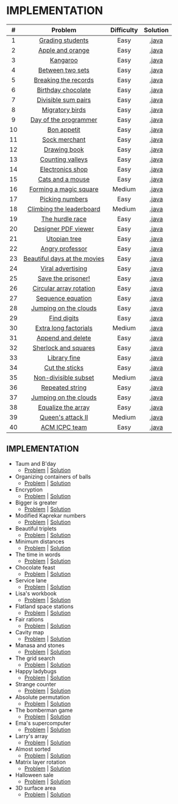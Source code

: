 # IMPLEMENTATION

|    #   | Problem                                                                                            | Difficulty | Solution                                                                                                                                                  |
|:------:|:--------------------------------------------------------------------------------------------------:|:----------:|:---------------------------------------------------------------------------------------------------------------------------------------------------------:|
|    1   | [Grading students](https://www.hackerrank.com/challenges/grading)                                  |    Easy    | [.java](https://github.com/dimitrietataru/hackerrank/blob/master/Algorithms/02.%20Implementation/01%20-%20Grading%20students/Main.java)                   |
|    2   | [Apple and orange](https://www.hackerrank.com/challenges/apple-and-orange)                         |    Easy    | [.java](https://github.com/dimitrietataru/hackerrank/blob/master/Algorithms/02.%20Implementation/02%20-%20Apple%20and%20orange/Main.java)                 |
|    3   | [Kangaroo](https://www.hackerrank.com/challenges/kangaroo)                                         |    Easy    | [.java](https://github.com/dimitrietataru/hackerrank/blob/master/Algorithms/02.%20Implementation/03%20-%20Kangaroo/Main.java)                             |
|    4   | [Between two sets](https://www.hackerrank.com/challenges/between-two-sets)                         |    Easy    | [.java](https://github.com/dimitrietataru/hackerrank/blob/master/Algorithms/02.%20Implementation/04%20-%20Between%20two%20sets/Main.java)                 |
|    5   | [Breaking the records](https://www.hackerrank.com/challenges/breaking-best-and-worst-records)      |    Easy    | [.java](https://github.com/dimitrietataru/hackerrank/blob/master/Algorithms/02.%20Implementation/05%20-%20Breaking%20the%20records/Main.java)             |
|    6   | [Birthday chocolate](https://www.hackerrank.com/challenges/the-birthday-bar)                       |    Easy    | [.java](https://github.com/dimitrietataru/hackerrank/blob/master/Algorithms/02.%20Implementation/06%20-%20Birthday%20chocolate/Main.java)                 |
|    7   | [Divisible sum pairs](https://www.hackerrank.com/challenges/divisible-sum-pairs)                   |    Easy    | [.java](https://github.com/dimitrietataru/hackerrank/blob/master/Algorithms/02.%20Implementation/07%20-%20Divisible%20sum%20pairs/Main.java)              |
|    8   | [Migratory birds](https://www.hackerrank.com/challenges/migratory-birds)                           |    Easy    | [.java](https://github.com/dimitrietataru/hackerrank/blob/master/Algorithms/02.%20Implementation/08%20-%20Migratory%20birds/Main.java)                    |
|    9   | [Day of the programmer](https://www.hackerrank.com/challenges/day-of-the-programmer)               |    Easy    | [.java](https://github.com/dimitrietataru/hackerrank/blob/master/Algorithms/02.%20Implementation/09%20-%20Day%20of%20the%20programmer/Main.java)          |
|   10   | [Bon appetit](https://www.hackerrank.com/challenges/bon-appetit)                                   |    Easy    | [.java](https://github.com/dimitrietataru/hackerrank/blob/master/Algorithms/02.%20Implementation/10%20-%20Bon%20appetit/Main.java)                        |
|   11   | [Sock merchant](https://www.hackerrank.com/challenges/sock-merchant)                               |    Easy    | [.java](https://github.com/dimitrietataru/hackerrank/blob/master/Algorithms/02.%20Implementation/11%20-%20Sock%20merchant/Main.java)                      |
|   12   | [Drawing book](https://www.hackerrank.com/challenges/drawing-book)                                 |    Easy    | [.java](https://github.com/dimitrietataru/hackerrank/blob/master/Algorithms/02.%20Implementation/12%20-%20Drawing%20book/Main.java)                       |
|   13   | [Counting valleys](https://www.hackerrank.com/challenges/counting-valleys)                         |    Easy    | [.java](https://github.com/dimitrietataru/hackerrank/blob/master/Algorithms/02.%20Implementation/13%20-%20Counting%20valleys/Main.java)                   |
|   14   | [Electronics shop](https://www.hackerrank.com/challenges/electronics-shop)                         |    Easy    | [.java](https://github.com/dimitrietataru/hackerrank/blob/master/Algorithms/02.%20Implementation/14%20-%20Electronics%20shop/Main.java)                   |
|   15   | [Cats and a mouse](https://www.hackerrank.com/challenges/cats-and-a-mouse)                         |    Easy    | [.java](https://github.com/dimitrietataru/hackerrank/blob/master/Algorithms/02.%20Implementation/15%20-%20Cat%20and%20a%20mouse/Main.java)                |
|   16   | [Forming a magic square](https://www.hackerrank.com/challenges/magic-square-forming)               |   Medium   | [.java](https://github.com/dimitrietataru/hackerrank/blob/master/Algorithms/02.%20Implementation/16%20-%20Forming%20a%20magic%20square/Main.java)         |
|   17   | [Picking numbers](https://www.hackerrank.com/challenges/picking-numbers)                           |    Easy    | [.java](https://github.com/dimitrietataru/hackerrank/blob/master/Algorithms/02.%20Implementation/17%20-%20Picking%20numbers/Main.java)                    |
|   18   | [Climbing the leaderboard](https://www.hackerrank.com/challenges/climbing-the-leaderboard)         |   Medium   | [.java](https://github.com/dimitrietataru/hackerrank/blob/master/Algorithms/02.%20Implementation/18%20-%20Climbing%20the%20leaderboard/Main.java)         |
|   19   | [The hurdle race](https://www.hackerrank.com/challenges/the-hurdle-race)                           |    Easy    | [.java](https://github.com/dimitrietataru/hackerrank/blob/master/Algorithms/02.%20Implementation/19%20-%20The%20hurdle%20race/Main.java)                  |
|   20   | [Designer PDF viewer](https://www.hackerrank.com/challenges/designer-pdf-viewer)                   |    Easy    | [.java](https://github.com/dimitrietataru/hackerrank/blob/master/Algorithms/02.%20Implementation/20%20-%20Designer%20PDF%20viewer/Main.java)              |
|   21   | [Utopian tree](https://www.hackerrank.com/challenges/utopian-tree)                                 |    Easy    | [.java](https://github.com/dimitrietataru/hackerrank/blob/master/Algorithms/02.%20Implementation/21%20-%20Utopian%20tree/Main.java)                       |
|   22   | [Angry professor](https://www.hackerrank.com/challenges/angry-professor)                           |    Easy    | [.java](https://github.com/dimitrietataru/hackerrank/blob/master/Algorithms/02.%20Implementation/22%20-%20Angry%20professor/Main.java)                    |
|   23   | [Beautiful days at the movies](https://www.hackerrank.com/challenges/beautiful-days-at-the-movies) |    Easy    | [.java](https://github.com/dimitrietataru/hackerrank/blob/master/Algorithms/02.%20Implementation/23%20-%20Beautiful%20days%20at%20the%20movies/Main.java) |
|   24   | [Viral advertising](https://www.hackerrank.com/challenges/strange-advertising)                     |    Easy    | [.java](https://github.com/dimitrietataru/hackerrank/blob/master/Algorithms/02.%20Implementation/24%20-%20Viral%20advertising/Main.java)                  |
|   25   | [Save the prisoner!](https://www.hackerrank.com/challenges/save-the-prisoner)                      |    Easy    | [.java](https://github.com/dimitrietataru/hackerrank/blob/master/Algorithms/02.%20Implementation/25%20-%20Save%20the%20prisoner/Main.java)                |
|   26   | [Circular array rotation](https://www.hackerrank.com/challenges/circular-array-rotation)           |    Easy    | [.java](https://github.com/dimitrietataru/hackerrank/blob/master/Algorithms/02.%20Implementation/26%20-%20Circular%20array%20rotation/Main.java)          |
|   27   | [Sequence equation](https://www.hackerrank.com/challenges/permutation-equation)                    |    Easy    | [.java](https://github.com/dimitrietataru/hackerrank/blob/master/Algorithms/02.%20Implementation/27%20-%20Sequence%20equation/Main.java)                  |
|   28   | [Jumping on the clouds](https://www.hackerrank.com/challenges/jumping-on-the-clouds-revisited)     |    Easy    | [.java](https://github.com/dimitrietataru/hackerrank/blob/master/Algorithms/02.%20Implementation/28%20-%20Jumping%20on%20the%20clouds/Main.java)          |
|   29   | [Find digits](https://www.hackerrank.com/challenges/find-digits)                                   |    Easy    | [.java](https://github.com/dimitrietataru/hackerrank/blob/master/Algorithms/02.%20Implementation/29%20-%20Find%20digits/Main.java)                        |
|   30   | [Extra long factorials](https://www.hackerrank.com/challenges/extra-long-factorials)               |   Medium   | [.java](https://github.com/dimitrietataru/hackerrank/blob/master/Algorithms/02.%20Implementation/30%20-%20Extra%20long%20factorials/Main.java)            |
|   31   | [Append and delete](https://www.hackerrank.com/challenges/append-and-delete)                       |    Easy    | [.java](https://github.com/dimitrietataru/hackerrank/blob/master/Algorithms/02.%20Implementation/31%20-%20Append%20and%20delete/Main.java)                |
|   32   | [Sherlock and squares](https://www.hackerrank.com/challenges/sherlock-and-squares)                 |    Easy    | [.java](https://github.com/dimitrietataru/hackerrank/blob/master/Algorithms/02.%20Implementation/32%20-%20Sherlock%20and%20squares/Main.java)             |
|   33   | [Library fine](https://www.hackerrank.com/challenges/library-fine)                                 |    Easy    | [.java](https://github.com/dimitrietataru/hackerrank/blob/master/Algorithms/02.%20Implementation/33%20-%20Library%20fine/Main.java)                       |
|   34   | [Cut the sticks](https://www.hackerrank.com/challenges/cut-the-sticks)                             |    Easy    | [.java](https://github.com/dimitrietataru/hackerrank/blob/master/Algorithms/02.%20Implementation/34%20-%20Cut%20the%20sticks/Main.java)                   |
|   35   | [Non-divisible subset](https://www.hackerrank.com/challenges/non-divisible-subset)                 |   Medium   | [.java](https://github.com/dimitrietataru/hackerrank/blob/master/Algorithms/02.%20Implementation/35%20-%20Non-divisible%20subset/Main.java)               |
|   36   | [Repeated string](https://www.hackerrank.com/challenges/repeated-string)                           |    Easy    | [.java](https://github.com/dimitrietataru/hackerrank/blob/master/Algorithms/02.%20Implementation/36%20-%20Repeated%20string/Main.java)                    |
|   37   | [Jumping on the clouds](https://www.hackerrank.com/challenges/jumping-on-the-clouds)               |    Easy    | [.java](https://github.com/dimitrietataru/hackerrank/blob/master/Algorithms/02.%20Implementation/37%20-%20Jumping%20on%20the%20clouds/Main.java)          |
|   38   | [Equalize the array](https://www.hackerrank.com/challenges/equality-in-a-array)                    |    Easy    | [.java](https://github.com/dimitrietataru/hackerrank/blob/master/Algorithms/02.%20Implementation/38%20-%20Equalize%20the%20array/Main.java)               |
|   39   | [Queen's attack II](https://www.hackerrank.com/challenges/queens-attack-2)                         |   Medium   | [.java](https://github.com/dimitrietataru/hackerrank/blob/master/Algorithms/02.%20Implementation/39%20-%20Queens%20attack%20II/Main.java)                 |
|   40   | [ACM ICPC team](https://www.hackerrank.com/challenges/acm-icpc-team)                               |    Easy    | [.java](https://github.com/dimitrietataru/hackerrank/blob/master/Algorithms/02.%20Implementation/40%20-%20ACM%20ICPC%20team/Main.java)                    |

## IMPLEMENTATION

*  Taum and B'day
   - [Problem](https://www.hackerrank.com/challenges/taum-and-bday/problem) | [Solution](https://github.com/dimitrietataru/hackerrank/tree/master/Algorithms/02.%20Implementation/41%20-%20Taum%20and%20Bday)
*  Organizing containers of balls
   - [Problem](https://www.hackerrank.com/challenges/organizing-containers-of-balls/problem) | [Solution](https://github.com/dimitrietataru/hackerrank/tree/master/Algorithms/02.%20Implementation/42%20-%20Organizing%20containers%20of%20balls)
*  Encryption
   - [Problem](https://www.hackerrank.com/challenges/encryption/problem) | [Solution](https://github.com/dimitrietataru/hackerrank/tree/master/Algorithms/02.%20Implementation/43%20-%20Encryption)
*  Bigger is greater
   - [Problem](https://www.hackerrank.com/challenges/bigger-is-greater/problem) | [Solution](https://github.com/dimitrietataru/hackerrank/tree/master/Algorithms/02.%20Implementation/44%20-%20Bigger%20is%20greater)
*  Modified Kaprekar numbers
   - [Problem](https://www.hackerrank.com/challenges/kaprekar-numbers/problem) | [Solution](https://github.com/dimitrietataru/hackerrank/tree/master/Algorithms/02.%20Implementation/45%20-%20Modified%20Kaprekar%20numbers)
*  Beautiful triplets
   - [Problem](https://www.hackerrank.com/challenges/beautiful-triplets/problem) | [Solution](https://github.com/dimitrietataru/hackerrank/tree/master/Algorithms/02.%20Implementation/46%20-%20Beautiful%20triplets)
*  Minimum distances
   - [Problem](https://www.hackerrank.com/challenges/minimum-distances/problem) | [Solution](https://github.com/dimitrietataru/hackerrank/tree/master/Algorithms/02.%20Implementation/47%20-%20Minimum%20distances)
*  The time in words
   - [Problem](https://www.hackerrank.com/challenges/the-time-in-words/problem) | [Solution](https://github.com/dimitrietataru/hackerrank/tree/master/Algorithms/02.%20Implementation/48%20-%20The%20time%20in%20words)
*  Chocolate feast
   - [Problem](https://www.hackerrank.com/challenges/chocolate-feast/problem) | [Solution](https://github.com/dimitrietataru/hackerrank/tree/master/Algorithms/02.%20Implementation/49%20-%20Chocolate%20feast)
*  Service lane
   - [Problem](https://www.hackerrank.com/challenges/service-lane/problem) | [Solution](https://github.com/dimitrietataru/hackerrank/tree/master/Algorithms/02.%20Implementation/50%20-%20Service%20lane)
*  Lisa's workbook
   - [Problem](https://www.hackerrank.com/challenges/lisa-workbook/problem) | [Solution](https://github.com/dimitrietataru/hackerrank/tree/master/Algorithms/02.%20Implementation/51%20-%20Lisas%20workbook)
*  Flatland space stations
   - [Problem](https://www.hackerrank.com/challenges/flatland-space-stations/problem) | [Solution](https://github.com/dimitrietataru/hackerrank/tree/master/Algorithms/02.%20Implementation/52%20-%20Flatland%20space%20stations)
*  Fair rations
   - [Problem](https://www.hackerrank.com/challenges/fair-rations/problem) | [Solution](https://github.com/dimitrietataru/hackerrank/tree/master/Algorithms/02.%20Implementation/53%20-%20Fair%20rations)
*  Cavity map
   - [Problem](https://www.hackerrank.com/challenges/cavity-map/problem) | [Solution](https://github.com/dimitrietataru/hackerrank/tree/master/Algorithms/02.%20Implementation/54%20-%20Cavity%20map)
*  Manasa and stones
   - [Problem](https://www.hackerrank.com/challenges/manasa-and-stones/problem) | [Solution](https://github.com/dimitrietataru/hackerrank/tree/master/Algorithms/02.%20Implementation/55%20-%20Manasa%20and%20stones)
*  The grid search
   - [Problem](https://www.hackerrank.com/challenges/the-grid-search/problem) | [Solution](https://github.com/dimitrietataru/hackerrank/tree/master/Algorithms/02.%20Implementation/56%20-%20The%20grid%20search)
*  Happy ladybugs
   - [Problem](https://www.hackerrank.com/challenges/happy-ladybugs/problem) | [Solution](https://github.com/dimitrietataru/hackerrank/tree/master/Algorithms/02.%20Implementation/57%20-%20Happy%20ladybugs)
*  Strange counter
   - [Problem](https://www.hackerrank.com/challenges/strange-code/problem) | [Solution](https://github.com/dimitrietataru/hackerrank/tree/master/Algorithms/02.%20Implementation/58%20-%20Strange%20counter)
*  Absolute permutation
   - [Problem](https://www.hackerrank.com/challenges/absolute-permutation/problem) | [Solution](https://github.com/dimitrietataru/hackerrank/tree/master/Algorithms/02.%20Implementation/59%20-%20Absolute%20permutation)
*  The bomberman game
   - [Problem](https://www.hackerrank.com/challenges/bomber-man/problem) | [Solution](https://github.com/dimitrietataru/hackerrank/tree/master/Algorithms/02.%20Implementation/60%20-%20The%20bomberman%20game)
*  Ema's supercomputer
   - [Problem](https://www.hackerrank.com/challenges/two-pluses/problem) | [Solution](https://github.com/dimitrietataru/hackerrank/tree/master/Algorithms/02.%20Implementation/61%20-%20Emas%20supercomputer)
*  Larry's array
   - [Problem](https://www.hackerrank.com/challenges/larrys-array/problem) | [Solution](https://github.com/dimitrietataru/hackerrank/tree/master/Algorithms/02.%20Implementation/62%20-%20Larrys%20array)
*  Almost sorted
   - [Problem](https://www.hackerrank.com/challenges/almost-sorted/problem) | [Solution](https://github.com/dimitrietataru/hackerrank/tree/master/Algorithms/02.%20Implementation/63%20-%20Almost%20sorted)
*  Matrix layer rotation
   - [Problem](https://www.hackerrank.com/challenges/matrix-rotation-algo/problem) | [Solution](https://github.com/dimitrietataru/hackerrank/tree/master/Algorithms/02.%20Implementation/64%20-%20Matrix%20layer%20rotation)
*  Halloween sale
   - [Problem](https://www.hackerrank.com/challenges/halloween-sale/problem) | [Solution](https://github.com/dimitrietataru/hackerrank/tree/master/Algorithms/02.%20Implementation/65%20-%20Halloween%20sale)
*  3D surface area
   - [Problem](https://www.hackerrank.com/challenges/3d-surface-area/problem) | [Solution](https://github.com/dimitrietataru/hackerrank/tree/master/Algorithms/02.%20Implementation/66%20-%203D%20surface%20area)

